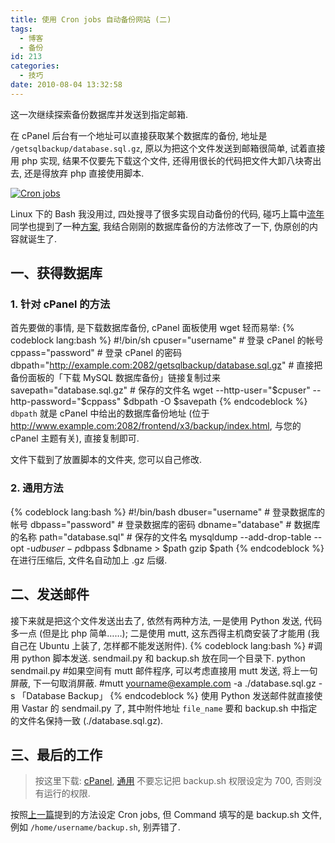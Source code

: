 ```yaml
---
title: 使用 Cron jobs 自动备份网站 (二)
tags:
  - 博客
  - 备份
id: 213
categories:
  - 技巧
date: 2010-08-04 13:32:58
---
```


这一次继续探索备份数据库并发送到指定邮箱.

在 cPanel 后台有一个地址可以直接获取某个数据库的备份, 地址是 `/getsqlbackup/database.sql.gz`, 原以为把这个文件发送到邮箱很简单, 试着直接用 php 实现, 结果不仅要先下载这个文件, 还得用很长的代码把文件大卸八块寄出去, 还是得放弃 php 直接使用脚本.

[![Cron jobs](//img.beamnote.com/2010/cpanel-automatic-backup-chapter-2.png)](//img.beamnote.com/2010/cpanel-automatic-backup-chapter-2.png)<!-- more -->

Linux 下的 Bash 我没用过, 四处搜寻了很多实现自动备份的代码, 碰巧上篇中[流年](http://liunian.info/)同学也提到了一种[方案](http://vastars.info/application/database-backup.html), 我结合刚刚的数据库备份的方法修改了一下, 伪原创的内容就诞生了.

## 一、获得数据库

### 1\. 针对 cPanel 的方法

首先要做的事情, 是下载数据库备份, cPanel 面板使用 wget 轻而易举:
{% codeblock lang:bash %}
#!/bin/sh
cpuser="username" # 登录 cPanel 的帐号
cppass="password" # 登录 cPanel 的密码
dbpath="http://example.com:2082/getsqlbackup/database.sql.gz" # 直接把备份面板的「下载 MySQL 数据库备份」链接复制过来
savepath="database.sql.gz" # 保存的文件名
wget --http-user="$cpuser" --http-password="$cppass" $dbpath -O $savepath
{% endcodeblock %}
`dbpath` 就是 cPanel 中给出的数据库备份地址 (位于 http://www.example.com:2082/frontend/x3/backup/index.html, 与您的 cPanel 主题有关), 直接复制即可.

文件下载到了放置脚本的文件夹, 您可以自己修改.

### 2\. 通用方法

{% codeblock lang:bash %}
#!/bin/bash
dbuser="username"   # 登录数据库的帐号
dbpass="password"   # 登录数据库的密码
dbname="database"   # 数据库的名称
path="database.sql" # 保存的文件名
mysqldump --add-drop-table --opt -u$dbuser -p$dbpass $dbname > $path
gzip $path
{% endcodeblock %}
在进行压缩后, 文件名自动加上 .gz 后缀.

## 二、发送邮件

接下来就是把这个文件发送出去了, 依然有两种方法, 一是使用 Python 发送, 代码多一点 (但是比 php 简单……); 二是使用 mutt, 这东西得主机商安装了才能用 (我自己在 Ubuntu 上装了, 怎样都不能发送附件).
{% codeblock lang:bash %}
#调用 python 脚本发送. sendmail.py 和 backup.sh 放在同一个目录下.
python sendmail.py
#如果空间有 mutt 邮件程序, 可以考虑直接用 mutt 发送, 将上一句屏蔽, 下一句取消屏蔽.
#mutt yourname@example.com -a ./database.sql.gz -s 「Database Backup」
{% endcodeblock %}
使用 Python 发送邮件就直接使用 Vastar 的 sendmail.py 了, 其中附件地址 `file_name` 要和 backup.sh 中指定的文件名保持一致 (./database.sql.gz).

## 三、最后的工作

> 按这里下载: [cPanel](/wp-content/uploads/2010/08/db-backup-1.zip), [通用](/wp-content/uploads/2010/08/db-backup-2.zip)
不要忘记把 backup.sh 权限设定为 700, 否则没有运行的权限.

按照[上一篇](http://raychow.info/2010/cpanel-automatic-backup-chapter-1.html)提到的方法设定 Cron jobs, 但 Command 填写的是 backup.sh 文件, 例如 `/home/username/backup.sh`, 别弄错了.
